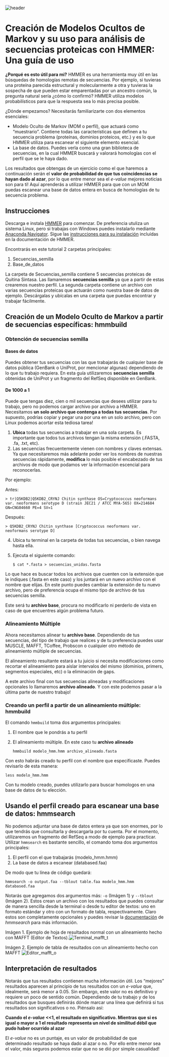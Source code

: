 
![header](/Tutoriales-IFC/assets/header.png)











# Creación de Modelos Ocultos de Markov y su uso para análisis de secuencias proteicas con HMMER: Una guía de uso

**¿Porqué es esto útil para mi?** HMMER es una herramienta muy útil en
las búsquedas de homologías remotas de secuencias. Por ejemplo, si
tuvieras una proteína parecida estructural y molecularmente a otra y
tuvieras la sospecha de que pueden estar emparentadas por un ancestro
común, la pregunta natural sería ¿cómo lo confirmó? HMMER utiliza
modelos probabilísticos para que la respuesta sea lo más precisa
posible.

¿Dónde empezamos? Necesitarás familiarizarte con dos elementos
esenciales:

- Modelo Oculto de Markov (MOM o perfil), que actuará como
  “muestrario”. Contiene todas las características que definen a tu
  secuencia problema (proteínas, dominios proteicos, etc.) y es lo que
  HMMER utiliza para escanear el siguiente elemento esencial.
- La base de datos. Puedes verla como una gran biblioteca de
  secuencias, en la cual HMMER buscará y valorará homologías con el
  perfil que se le haya dado.

Los resultados que obtengas de un ejercicio como el que haremos a
continuación serán el **valor de probabilidad de que tus coincidencias
se hayan dado al azar**, por lo que entre menor sea el *e-value* mejores
noticias son para ti! Aquí aprenderás a utilizar HMMER para que con un
MOM puedas escanear una base de datos entera en busca de homologías de
tu secuencia problema.

## Instrucciones

Descarga e instala [HMMER](http://hmmer.org/) para comenzar. De
preferencia utuliza un sistema Linux, pero si trabajas con Windows
puedes instalarlo mediante [Anaconda
Navigator](https://anaconda.org/anaconda/anaconda-navigator). Sigue las
[instrucciones para su
instalación](http://eddylab.org/software/hmmer/Userguide.pdf) incluídas
en la documentación de HMMER.

Encontrarás en este tutorial 2 carpetas principales:

1. Secuencias_semilla
2. Base_de_datos

La carpeta de Secuencias_semilla contiene 5 secuencias proteicas de
Quitina Sintasa. Las llamaremos **secuencias semilla** ya que a partir
de estas crearemos nuestro perfil. La segunda carpeta contiene un
archivo con varias secuencias proteicas que actuarán como nuestra base
de datos de ejemplo. Descárgalas y ubícalas en una carpeta que puedas
encontrar y trabajar fácilmente.

## Creación de un Modelo Oculto de Markov a partir de secuencias específicas: hmmbuild

### Obtención de secuencias semilla

#### Bases de datos

Puedes obtener tus secuencias con las que trabajarás de cualquier base
de datos pública (GenBank o UniProt, por mencionar algunas) dependiendo
de lo que tu trabajo requiera. En esta guía utilizaremos **secuencias
semilla** obtenidas de UniProt y un fragmento del RefSeq disponible en
GenBank.

#### De 1000 a 1

Puede que tengas diez, cien o mil secuencias que desees utilizar para tu
trabajo, pero no podemos cargar archivo por archivo a HMMER. Necesitamos
**un solo archivo que contenga a todas tus secuencias**. Por supuesto,
podrías copiar y pegar una por una en un solo archivo, pero con Linux
podemos acortar esta tediosa tarea!

1. **Ubica** todas tus secuencias a trabajar en una sola carpeta. Es
   importante que todos tus archivos tengan la misma extensión (.FASTA,
   .fa, .txt, etc).
2. Las secuencias frecuentemente vienen con nombres y claves extensas.
   Ya que necesitaremos más adelante poder ver los nombres de nuestras
   secuencias rápidamente, **modifica** lo más posible el encabezado de
   tus archivos de modo que podamos ver la información escencial para
   reconocerlas.

Por ejemplo:

Antes:

    > tr|Q5KDB2|Q5KDB2_CRYNJ Chitin synthase OS=Cryptococcus neoformans var. neoformans serotype D (strain JEC21 / ATCC MYA-565) OX=214684 GN=CNG04660 PE=4 SV=1

Después:

    > Q5KDB2_CRYNJ Chitin synthase [Cryptococcus neoformans var. neoformans serotype D] 

4. Ubica tu terminal en la carpeta de todas tus secuencias, o bien
   navega hasta ella.

5. Ejecuta el siguiente comando:
   
   `$ cat *.fasta > secuencias_unidas.fasta`

Lo que hace es buscar todos los archivos que cuenten con la extensión
que le indiques (.fasta en este caso) y los juntará en un nuevo archivo
con el nombre que elijas. En este punto puedes cambiar la extensión de
tu nuevo archivo, pero de preferencia ocupa el mismo tipo de archivo de
tus secuencias semilla.

Este será tu **archivo base**, procura no modificarlo ni perderlo de
vista en caso de que encuentres algún problema futuro.

### Alineamiento Múltiple

Ahora necesitamos alinear tu **archivo base**. Dependiendo de tus
secuencias, del tipo de trabajo que realices y de tu preferencia puedes
usar MUSCLE, MAFFT, TCoffee, Probscon o cualquier otro método de
alineamiento múltiple de secuencias.

El alineamiento resultante estará a tu juicio si necesita modificaciones
como recortar el alineamiento para aislar intervalos del mismo
(dominios, primers, segmentos especiales, etc) o la eliminación de gaps.

A este archivo final con tus secuencias alineadas y modificaciones
opcionales lo llamaremos **archivo alineado**. Y con este podemos pasar
a la última parte de nuestro trabajo!

### Creando un perfil a partir de un alineamiento múltiple: hmmbuild

El comando `hmmbuild` toma dos argumentos principales:

1. El nombre que le pondrás a tu perfil

2. El alineamiento múltiple. En este caso tu **archivo alineado**
   
   `hmmbuild modelo_hmm.hmm archivo_alineado.fasta`

Con esto habrás creado tu perfil con el nombre que especificaste. Puedes
revisarlo de esta manera:

`less modelo_hmm.hmm`

Con tu modelo creado, puedes utilizarlo para buscar homologos en una
base de datos de tu elección.

## Usando el perfil creado para escanear una base de datos: hmmsearch

No podemos adjuntar una base de datos entera ya que son enormes, por lo
que tendrás que consultarla y descargarla por tu cuenta. Por el momento,
utilizaremos un fragmento del RefSeq a modo de ejemplo para practicar.
Utilizar `hmmsearch` es bastante sencillo, el comando toma dos
argumentos principales:

1. El perfil con el que trabajarás (modelo_hmm.hmm)
2. La base de datos a escanear (databased.faa)

De modo que tu línea de código quedará:

`hmmsearch -o output.faa --tblout table.faa modelo_hmm.hmm databased.faa`

Notarás que agregamos dos argumentos más: `-o` (Imágen 1) y `--tblout`
(Imágen 2). Estos crean un archivo con los resultados que puedes
consultar de manera sencilla desde la terminal o desde tu editor de
textos: uno en formato estándar y otro con un formato de tabla,
respectivamente. Claro estos son completamente opcionales y puedes
revisar la
[documentación](http://eddylab.org/software/hmmer/Userguide.pdf) de
*hmmsearch* para más información.


Imágen 1. Ejemplo de hoja de resultados normal con un alineamiento
hecho con MAFFT (Editor de Textos).![Terminal_mafft_t](https://user-images.githubusercontent.com/78200223/174672480-2d7b9a7b-871e-4f7d-b863-9ba1dbffd181.png)


Imágen 2. Ejemplo de tabla de resultados con un alineamiento hecho con
MAFFT
![Editor_mafft_o](https://user-images.githubusercontent.com/78200223/174672499-21703801-0a22-4a2c-bfa4-f7f38fcc7f54.png)

## Interpretación de resultados

Notarás que tus resultados contienen mucha información útil. Los
“mejores” resultados aparecen al principio de tus resultados con un
*e-value* que, idealmente, será menor a 0.05. Sin embargo, este valor no
es definitivo y requiere un poco de sentido común. Dependiendo de tu
trabajo y de los resultados que busques definirás dónde marcar una línea
que definirá si tus resultados son significativos o no. Piénsalo así:

**Cuando el *e-value* \<\<1, el resultado en significativo. Mientras que
si es igual o mayor a 1 el resultado representa un nivel de similitud
débil que pudo haber ocurrido al azar**

El *e-value* no es un puntaje, es un valor de probabilidad de que
determinado resultado se haya dado al azar o no. Por ello entre menor
sea el valor, más seguros podemos estar que no se dió por simple
casualidad!

```python

```






